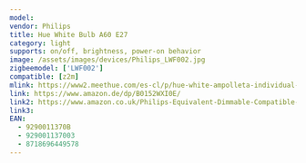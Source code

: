```yaml
---
model: 
vendor: Philips
title: Hue White Bulb A60 E27
category: light
supports: on/off, brightness, power-on behavior
image: /assets/images/devices/Philips_LWF002.jpg
zigbeemodel: ['LWF002']
compatible: [z2m]
mlink: https://www2.meethue.com/es-cl/p/hue-white-ampolleta-individual-e27/8718696449578
link: https://www.amazon.de/dp/B0152WXI0E/
link2: https://www.amazon.co.uk/Philips-Equivalent-Dimmable-Compatible-Assistant/dp/B0152WXI0E/
link3: 
EAN: 
  - 9290011370B
  - 929001137003
  - 8718696449578
---
```


